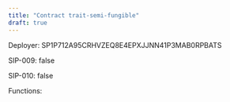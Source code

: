 ```yaml
---
title: "Contract trait-semi-fungible"
draft: true
---
```

Deployer: SP1P712A95CRHVZEQ8E4EPXJJNN41P3MAB0RPBATS

SIP-009: false

SIP-010: false

Functions:

